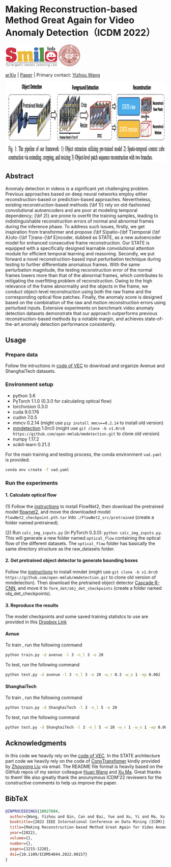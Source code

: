 # Making Reconstruction-based Method Great Again for Video Anomaly Detection（ICDM 2022）


<div align="left">
    <a><img src="images/smile.png"  height="70px" ></a>
    <a><img src="images/neu.png"  height="70px" ></a>
</div>

 [arXiv](https://arxiv.org/abs/2301.12048) | [Paper](https://ieeexplore.ieee.org/stamp/stamp.jsp?tp=&arnumber=10027694) | Primary contact: [Yizhou Wang](mailto:wyzjack990122@gmail.com)

<div align="center">
  <img src="images/framework.png" width="950px" height="250px">
</div>


## Abstract

Anomaly detection in videos is a significant yet challenging problem. Previous approaches based on deep neural networks employ either reconstruction-based or prediction-based approaches. Nevertheless, existing reconstruction-based methods {\bf 1)} rely on old-fashioned convolutional autoencoders and are poor at modeling temporal dependency; {\bf 2)} are prone to overfit the training samples, leading to indistinguishable reconstruction errors of normal and abnormal frames during the inference phase. To address such issues, firstly, we get inspiration from transformer and propose {\bf S}patio-{\bf T}emporal {\bf A}uto-{\bf T}rans-{\bf E}ncoder, dubbed as STATE, as a new autoencoder model for enhanced consecutive frame reconstruction. Our STATE is equipped with a specifically designed learnable convolutional attention module for efficient temporal learning and reasoning. Secondly, we put forward a novel reconstruction-based input perturbation technique during testing to further differentiate anomalous frames. With the same perturbation magnitude, the testing reconstruction error of the normal frames lowers more than that of the abnormal frames, which contributes to mitigating the overfitting problem of reconstruction. Owing to the high relevance of the frame abnormality and the objects in the frame, we conduct object-level reconstruction using both the raw frame and the corresponding optical flow patches. Finally, the anomaly score is designed based on the combination of the raw and motion reconstruction errors using perturbed inputs. Extensive experiments on benchmark video anomaly detection datasets demonstrate that our approach outperforms previous reconstruction-based methods by a notable margin, and achieves state-of-the-art anomaly detection performance consistently.


## Usage

### Prepare data

Follow the intructions in [code of VEC](https://github.com/yuguangnudt/VEC_VAD) to download and organize Avenue and ShanghaiTech datasets.

### Environment setup

* python 3.6
* PyTorch 1.1.0 (0.3.0 for calculating optical flow)
* torchvision 0.3.0
* cuda 9.0.176
* cudnn 7.0.5
* mmcv 0.2.14 (might use `pip install mmcv==0.2.14` to install old version)
* [mmdetection](https://github.com/open-mmlab/mmdetection/tree/v1.0rc0) 1.0rc0 (might use `git clone -b v1.0rc0 https://github.com/open-mmlab/mmdetection.git` to clone old version)
* numpy 1.17.2
* scikit-learn 0.21.3

For the main training and testing process, the conda environment ``vad.yaml`` is provided.

```bash
conda env create -f vad.yaml
```


### Run the experiments

#### 1. Calculate optical flow

(1) Follow the [instructions](https://github.com/vt-vl-lab/flownet2.pytorch) to install FlowNet2, then download the pretrained model  [flownet2](https://drive.google.com/file/d/1hF8vS6YeHkx3j2pfCeQqqZGwA_PJq_Da/view?usp=sharing), and move the downloaded model `FlowNet2_checkpoint.pth.tar` into `./FlowNet2_src/pretrained` (create a folder named pretrained).

(2) Run `calc_img_inputs.py` (in PyTorch 0.3.0): `python calc_img_inputs.py`. This will generate a new folder named `optical_flow` containing the optical flow of the different datasets. The `optical_flow` folder has basically the same directory structure as the raw_datasets folder.

#### 2.  Get pretrained object detector to generate bounding boxes

Follow the [instructions](https://github.com/open-mmlab/mmdetection/tree/v1.0rc0) to install mmdet (might use `git clone -b v1.0rc0 https://github.com/open-mmlab/mmdetection.git` to clone old version of mmdetection). Then download the pretrained object detector [Cascade R-CNN](https://s3.ap-northeast-2.amazonaws.com/open-mmlab/mmdetection/models/cascade_rcnn_r101_fpn_1x_20181129-d64ebac7.pth), and move it to `fore_det/obj_det_checkpoints` (create a folder named obj_det_checkpoints).


#### 3.  Reproduce the results
The model checkpoints and some saved training statistcs to use are provided in this [Dropbox Link](https://www.dropbox.com/sh/u96kxqy8w6zx22p/AABWqupd5uE8rHEQKwom-7tCa?dl=0)

#### Avnue
To train , run the following command

```bash
python train.py -d avenue -l 3 -n_l 3 -e 20
``` 
To test, run the following command

```bash
python test.py -d avenue -l 3 -n_l 3 -e 20 -w_r 0.3 -w_o 1 -ep 0.002

```

#### ShanghaiTech
To train , run the following command

```bash
python train.py -d ShanghaiTech -l 3 -n_l 5 -e 20
``` 
To test, run the following command

```bash
python test.py -d ShanghaiTech -l 3 -n_l 5 -e 20 -w_r 1 -w_o 1 -ep 0.005

```

## Acknowledgments
In this code we heavily rely on the [code of VEC](https://github.com/yuguangnudt/VEC_VAD). In the STATE architecture part code we heavily rely on the code of [ConvTransfomer](https://arxiv.org/pdf/2011.10185.pdf) kindly provided by [Zhouyong Liu](https://dblp.org/pid/166/4117.html) via email. The README file format is heavily based on the GitHub repos of my senior colleague [Huan Wang](https://github.com/MingSun-Tse) and [Xu Ma](https://github.com/ma-xu). Great thanks to them! We also greatly thank the anounymous ICDM'22 reviewers for the constructive comments to help us improve the paper. 


## BibTeX

```BibTeX
@INPROCEEDINGS{10027694,
  author={Wang, Yizhou and Qin, Can and Bai, Yue and Xu, Yi and Ma, Xu and Fu, Yun},
  booktitle={2022 IEEE International Conference on Data Mining (ICDM)}, 
  title={Making Reconstruction-based Method Great Again for Video Anomaly Detection}, 
  year={2022},
  volume={},
  number={},
  pages={1215-1220},
  doi={10.1109/ICDM54844.2022.00157}
}

```
